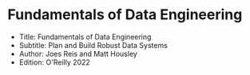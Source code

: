 # Fundamentals of Data Engineering

- Title: Fundamentals of Data Engineering
- Subtitle: Plan and Build Robust Data Systems
- Author: Joes Reis and Matt Housley
- Edition: O'Reilly 2022



